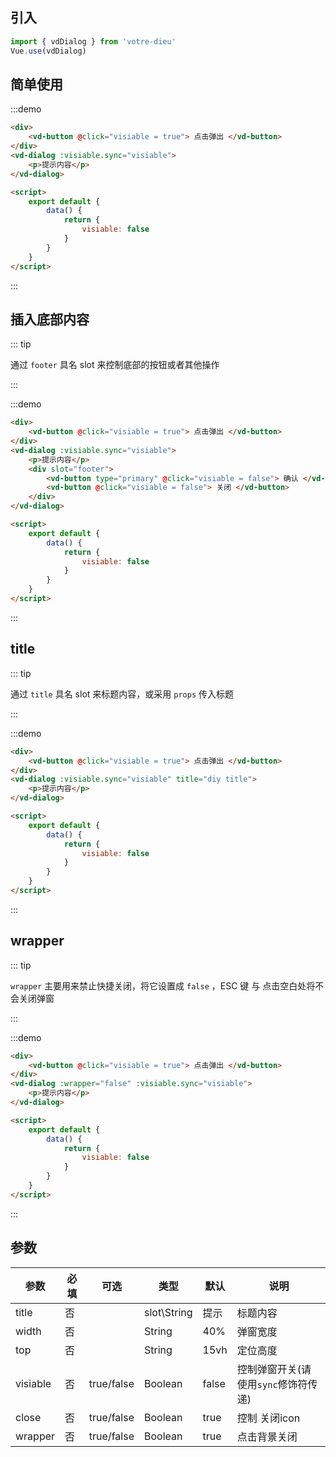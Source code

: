 ## 引入

```js
import { vdDialog } from 'votre-dieu'
Vue.use(vdDialog)
```

## 简单使用
:::demo
```html
<div>
  	<vd-button @click="visiable = true"> 点击弹出 </vd-button>
</div>
<vd-dialog :visiable.sync="visiable"> 
  	<p>提示内容</p>
</vd-dialog>

<script>
    export default {
        data() {
            return {
                visiable: false
            }
        }
    }
</script>
```
:::

## 插入底部内容

::: tip 

通过 `footer` 具名 slot 来控制底部的按钮或者其他操作

:::

:::demo
```html
<div>
  	<vd-button @click="visiable = true"> 点击弹出 </vd-button>
</div>
<vd-dialog :visiable.sync="visiable"> 
  	<p>提示内容</p>
  	<div slot="footer">
      	<vd-button type="primary" @click="visiable = false"> 确认 </vd-button>
      	<vd-button @click="visiable = false"> 关闭 </vd-button>
  	</div>
</vd-dialog>

<script>
    export default {
        data() {
            return {
                visiable: false
            }
        }
    }
</script>
```
:::

## title

::: tip 

通过 `title` 具名 slot 来标题内容，或采用 `props` 传入标题

:::

:::demo

```html
<div>
  	<vd-button @click="visiable = true"> 点击弹出 </vd-button>
</div>
<vd-dialog :visiable.sync="visiable" title="diy title"> 
  	<p>提示内容</p>
</vd-dialog>

<script>
    export default {
        data() {
            return {
                visiable: false
            }
        }
    }
</script>
```
:::

## wrapper

::: tip 

`wrapper` 主要用来禁止快捷关闭，将它设置成 `false` ，ESC 键 与 点击空白处将不会关闭弹窗

:::



:::demo
```html
<div>
  	<vd-button @click="visiable = true"> 点击弹出 </vd-button>
</div>
<vd-dialog :wrapper="false" :visiable.sync="visiable"> 
  	<p>提示内容</p>
</vd-dialog>

<script>
    export default {
        data() {
            return {
                visiable: false
            }
        }
    }
</script>
```
:::



## 参数

| 参数     | 必填 | 可选       | 类型        | 默认  | 说明           |
| -------- | ---- | ---------- | ----------- | ----- | -------------- |
| title    | 否   |            | slot\String | 提示  | 标题内容       |
| width    | 否   |            | String      | 40%   | 弹窗宽度       |
| top      | 否   |            | String      | 15vh  | 定位高度       |
| visiable | 否   | true/false | Boolean     | false | 控制弹窗开关(请使用`sync`修饰符传递)   |
| close    | 否   | true/false | Boolean     | true  | 控制 关闭icon |
| wrapper  | 否   | true/false | Boolean     | true  | 点击背景关闭   |

